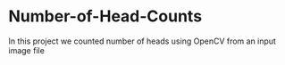 # Number-of-Head-Counts
In this project we counted number of heads using OpenCV from an input image file
